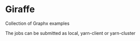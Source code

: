 # Giraffe
Collection of Graphx examples

The jobs can be submitted as local, yarn-client or yarn-cluster

